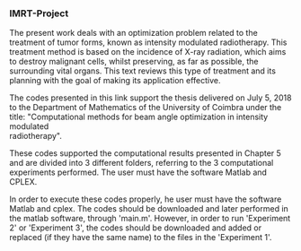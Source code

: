 ### IMRT-Project

The present work deals with an optimization problem related to the treatment of tumor forms, known as intensity modulated radiotherapy. This treatment method is based on the incidence of X-ray radiation, which aims to destroy malignant cells, whilst preserving, as far as possible, the surrounding vital organs. This text reviews this type of treatment and its planning with the goal of making its application effective.

The codes presented in this link support the thesis delivered on July 5, 2018 
to the Department of Mathematics of the University of Coimbra under the title: 
"Computational methods for beam angle optimization in intensity modulated  
radiotherapy". 

These codes supported the computational results presented in Chapter 5 and are 
divided into 3 different folders, referring to the 3 computational experiments 
performed. The user must have the software Matlab and CPLEX.

In order to execute these codes properly, he user must have the software Matlab 
and cplex. The codes should be downloaded and later performed in the matlab 
software, through 'main.m'. However, in order to run 'Experiment 2' or 
'Experiment 3', the codes should be downloaded and added or replaced (if they 
have the same name) to the files in the 'Experiment 1'.
